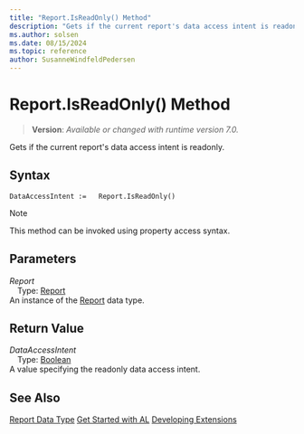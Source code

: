 ```yaml
---
title: "Report.IsReadOnly() Method"
description: "Gets if the current report's data access intent is readonly."
ms.author: solsen
ms.date: 08/15/2024
ms.topic: reference
author: SusanneWindfeldPedersen
---
```

[//]: # (START>DO_NOT_EDIT)
[//]: # (IMPORTANT:Do not edit any of the content between here and the END>DO_NOT_EDIT.)
[//]: # (Any modifications should be made in the .xml files in the ModernDev repo.)
# Report.IsReadOnly() Method
> **Version**: _Available or changed with runtime version 7.0._

Gets if the current report's data access intent is readonly.


## Syntax
```AL
DataAccessIntent :=   Report.IsReadOnly()
```
> [!NOTE]
> This method can be invoked using property access syntax.
## Parameters
*Report*  
&emsp;Type: [Report](report-data-type.md)  
An instance of the [Report](report-data-type.md) data type.  

## Return Value
*DataAccessIntent*  
&emsp;Type: [Boolean](../boolean/boolean-data-type.md)  
A value specifying the readonly data access intent.


[//]: # (IMPORTANT: END>DO_NOT_EDIT)
## See Also
[Report Data Type](report-data-type.md)
[Get Started with AL](../../devenv-get-started.md)
[Developing Extensions](../../devenv-dev-overview.md)  